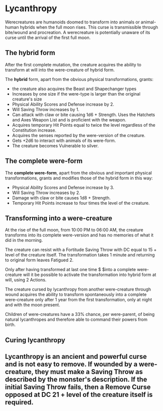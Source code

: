 # Lycanthropy

Werecreatures are humanoids doomed to transform into animals or animal-human hybrids when the full moon rises. This curse is transmissible through bite/wound and procreation. A werecreature is potentially unaware of its curse until the arrival of the first full moon.

## The hybrid form

After the first complete mutation, the creature acquires the ability to transform at will into the were-creature of hybrid form.

The **hybrid** form, apart from the obvious physical transformations, grants:

- the creature also acquires the Beast and Shapechanger types
- Increases by one size if the were-type is larger than the original creature's size
- Physical Ability Scores and Defense increase by 2.
- Will Saving Throw increases by 1.
- Can attack with claw or bite causing 1d6 + Strength. Uses the Hatchets and Axes Weapon List and is proficient with the weapon.
- Acquires temporary Hit Points equal to twice the level regardless of the Constitution increase.
- Acquires the senses reported by the were-version of the creature.
- Gets +2d6 to interact with animals of its were-form.
- The creature becomes Vulnerable to silver.

## The complete were-form

The **complete were-form**, apart from the obvious and important physical transformations, grants and modifies those of the hybrid form in this way:

- Physical Ability Scores and Defense increase by 3.
- Will Saving Throw increases by 2.
- Damage with claw or bite causes 1d8 + Strength.
- Temporary Hit Points increase to four times the level of the creature.

## Transforming into a were-creature

At the rise of the full moon, from 10:00 PM to 06:00 AM, the creature transforms into its complete were-version and has no memories of what it did in the morning.

The creature can resist with a Fortitude Saving Throw with DC equal to 15 + level of the creature itself. The transformation takes 1 minute and returning to original form leaves Fatigued 2.

Only after having transformed at last one time $ $into a complete were-creature will it be possible to activate the transformation into hybrid form at will, using 2 Actions.

The creature cursed by lycanthropy from another were-creature through wound acquires the ability to transform spontaneously into a complete were-creature only after 1 year from the first transformation, only at night and with the moon present.

Children of were-creatures have a 33\% chance, per were-parent, of being natural lycanthropes and therefore able to command their powers from birth.

## Curing lycanthropy

Lycanthropy is an ancient and powerful curse and is not easy to remove.
If wounded by a were-creature, they must make a Saving Throw as described by the monster's description. If the initial Saving Throw fails, then a Remove Curse opposed at DC 21 + level of the creature itself is required.
---